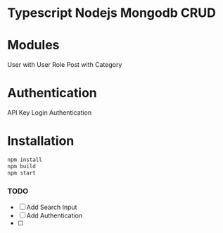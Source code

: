# Typescript Nodejs Mongodb CRUD
# Modules
User with User Role
Post with Category

# Authentication
API Key
Login Authentication

# Installation
```bash
npm install
npm build
npm start
```

### TODO

* [ ] Add Search Input
* [ ] Add Authentication
* [ ] 